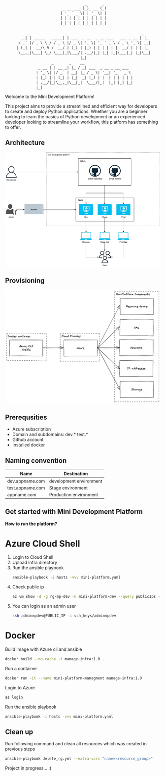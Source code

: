 
                                        _       _ 
                              _ __ ___ (_)_ __ (_)
                             | '_ ` _ \| | '_ \| |
                             | | | | | | | | | | |
                             |_| |_| |_|_|_| |_|_|
                                                  
              _                _                                  _   
           __| | _____   _____| | ___  _ __  _ __ ___   ___ _ __ | |_ 
          / _` |/ _ \ \ / / _ \ |/ _ \| '_ \| '_ ` _ \ / _ \ '_ \| __|
         | (_| |  __/\ V /  __/ | (_) | |_) | | | | | |  __/ | | | |_ 
          \__,_|\___| \_/ \___|_|\___/| .__/|_| |_| |_|\___|_| |_|\__|
                                      |_|                             
                         _       _    __                      
                   _ __ | | __ _| |_ / _| ___  _ __ _ __ ___  
                  | '_ \| |/ _` | __| |_ / _ \| '__| '_ ` _ \ 
                  | |_) | | (_| | |_|  _| (_) | |  | | | | | |
                  | .__/|_|\__,_|\__|_|  \___/|_|  |_| |_| |_|
                  |_|                                         

Welcome to the Mini Development Platform!

This project aims to provide a streamlined and efficient way for developers to create and deploy Python applications. Whether you are a beginner looking to learn the basics of Python development or an experienced developer looking to streamline your workflow, this platform has something to offer.

## Architecture
![Architecture](Img/architecture.jpg)

## Provisioning
![Provisioning](Img/azure-iaac.png)

## Prerequsities
- Azure subscription
- Domain and subdomains: dev.* test.*
- Github account
- Installed docker

## Naming convention
| Name             |       Destination       |
|------------------|-------------------------|
| dev.appname.com  | development environment |
| test.appname.com |       Stage environment |
| appname.com      |  Production environment |

## Get started with Mini Development Platform
**How to run the platform?**

# Azure Cloud Shell
1. Login to Cloud Shell
2. Upload Infra directory
3. Run the ansible playbook
   ```sh
   ansible-playbook -i hosts -vvv mini-platform.yaml
   ```
4. Check public ip
   ```sh
   az vm show -d -g rg-mp-dev -n mini-platform-dev --query publicIps -o tsv
   ```
5. You can login as an admin user
   ```sh
   ssh adminmpdev@PUBLIC_IP -i ssh_keys/adminmpdev
   ```

# Docker
Build image with Azure cli and ansible
```sh
docker build --no-cache -t manage-infra:1.0 .
```
Run a container
```sh
docker run -it --name mini-platform-managment manage-infra:1.0
```
Login to Azure
```sh
az login
```
Run the ansible playbook
```sh
ansible-playbook -i hosts -vvv mini-platform.yaml
```
## Clean up
Run following command and clean all resources which was created in previous steps
```sh
ansible-playbook delete_rg.yml --extra-vars "name=<resource_group>"
```

Project in progress... :)
